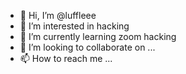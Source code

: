 - 👋 Hi, I’m @luffleee
- 👀 I’m interested in hacking
- 🌱 I’m currently learning zoom hacking
- 💞️ I’m looking to collaborate on ...
- 📫 How to reach me ...

<!---
luffleee/luffleee is a ✨ special ✨ repository because its `README.md` (this file) appears on your GitHub profile.
You can click the Preview link to take a look at your changes.
--->
